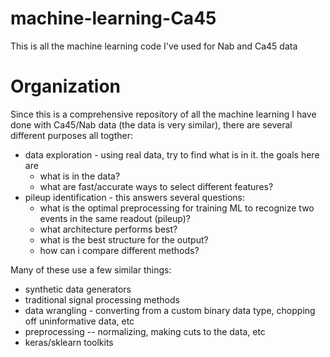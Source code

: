 # machine-learning-Ca45
This is all the machine learning code I've used for Nab and Ca45 data

# Organization
Since this is a comprehensive repository of all the machine learning 
I have done with Ca45/Nab data (the data is very similar), there are 
several different purposes all togther:
 * data exploration - using real data, try to find what is in it. the goals here are
    * what is in the data?
    * what are fast/accurate ways to select different features?
 * pileup identification - this answers several questions:
    * what is the optimal preprocessing for training ML to recognize two events in the same readout (pileup)?
    * what architecture performs best?
    * what is the best structure for the output?
    * how can i compare different methods?
    
    
Many of these use a few similar things:
 * synthetic data generators
 * traditional signal processing methods
 * data wrangling - converting from a custom binary data type, chopping off uninformative data, etc
 * preprocessing -- normalizing, making cuts to the data, etc
 * keras/sklearn toolkits
 
 
    
